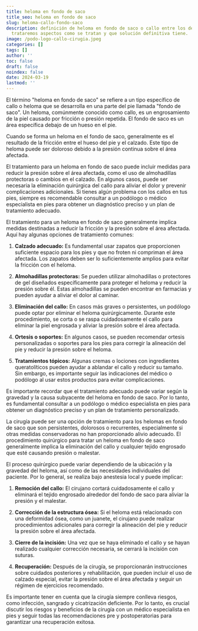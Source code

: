 ```yaml
---
title: heloma en fondo de saco
title_seo: heloma en fondo de saco
slug: heloma-callo-fondo-saco
description: definición de heloma en fondo de saco o callo entre los dedos,
  trataremos aspectos como se tratan y que solución definitiva tiene.
image: /podo-logo-callo-cirugia.jpeg
categories: []
tags: []
author: ''
toc: false
draft: false
noindex: false
date: 2024-03-19
lastmod: ''
---
```

El término "heloma en fondo de saco" se refiere a un tipo específico de callo o heloma que se desarrolla en una parte del pie llamada "fondo de saco". Un heloma, comúnmente conocido como callo, es un engrosamiento de la piel causado por fricción o presión repetida. El fondo de saco es un área específica debajo de un hueso en el pie.





Cuando se forma un heloma en el fondo de saco, generalmente es el resultado de la fricción entre el hueso del pie y el calzado. Este tipo de heloma puede ser doloroso debido a la presión continua sobre el área afectada.





El tratamiento para un heloma en fondo de saco puede incluir medidas para reducir la presión sobre el área afectada, como el uso de almohadillas protectoras o cambios en el calzado. En algunos casos, puede ser necesaria la eliminación quirúrgica del callo para aliviar el dolor y prevenir complicaciones adicionales. Si tienes algún problema con los callos en tus pies, siempre es recomendable consultar a un podólogo o médico especialista en pies para obtener un diagnóstico preciso y un plan de tratamiento adecuado.

El tratamiento para un heloma en fondo de saco generalmente implica medidas destinadas a reducir la fricción y la presión sobre el área afectada. Aquí hay algunas opciones de tratamiento comunes:





1. **Calzado adecuado:** Es fundamental usar zapatos que proporcionen suficiente espacio para los pies y que no froten ni compriman el área afectada. Los zapatos deben ser lo suficientemente amplios para evitar la fricción con el heloma.





2. **Almohadillas protectoras:** Se pueden utilizar almohadillas o protectores de gel diseñados específicamente para proteger el heloma y reducir la presión sobre él. Estas almohadillas se pueden encontrar en farmacias y pueden ayudar a aliviar el dolor al caminar.





3. **Eliminación del callo:** En casos más graves o persistentes, un podólogo puede optar por eliminar el heloma quirúrgicamente. Durante este procedimiento, se corta o se raspa cuidadosamente el callo para eliminar la piel engrosada y aliviar la presión sobre el área afectada.





4. **Ortesis o soportes:** En algunos casos, se pueden recomendar ortesis personalizadas o soportes para los pies para corregir la alineación del pie y reducir la presión sobre el heloma.





5. **Tratamientos tópicos:** Algunas cremas o lociones con ingredientes queratolíticos pueden ayudar a ablandar el callo y reducir su tamaño. Sin embargo, es importante seguir las indicaciones del médico o podólogo al usar estos productos para evitar complicaciones.





Es importante recordar que el tratamiento adecuado puede variar según la gravedad y la causa subyacente del heloma en fondo de saco. Por lo tanto, es fundamental consultar a un podólogo o médico especialista en pies para obtener un diagnóstico preciso y un plan de tratamiento personalizado.

La cirugía puede ser una opción de tratamiento para los helomas en fondo de saco que son persistentes, dolorosos o recurrentes, especialmente si otras medidas conservadoras no han proporcionado alivio adecuado. El procedimiento quirúrgico para tratar un heloma en fondo de saco generalmente implica la eliminación del callo y cualquier tejido engrosado que esté causando presión o malestar.





El proceso quirúrgico puede variar dependiendo de la ubicación y la gravedad del heloma, así como de las necesidades individuales del paciente. Por lo general, se realiza bajo anestesia local y puede implicar:





1. **Remoción del callo:** El cirujano cortará cuidadosamente el callo y eliminará el tejido engrosado alrededor del fondo de saco para aliviar la presión y el malestar.





2. **Corrección de la estructura ósea:** Si el heloma está relacionado con una deformidad ósea, como un juanete, el cirujano puede realizar procedimientos adicionales para corregir la alineación del pie y reducir la presión sobre el área afectada.





3. **Cierre de la incisión:** Una vez que se haya eliminado el callo y se hayan realizado cualquier corrección necesaria, se cerrará la incisión con suturas.





4. **Recuperación:** Después de la cirugía, se proporcionarán instrucciones sobre cuidados posteriores y rehabilitación, que pueden incluir el uso de calzado especial, evitar la presión sobre el área afectada y seguir un régimen de ejercicios recomendado.





Es importante tener en cuenta que la cirugía siempre conlleva riesgos, como infección, sangrado y cicatrización deficiente. Por lo tanto, es crucial discutir los riesgos y beneficios de la cirugía con un médico especialista en pies y seguir todas las recomendaciones pre y postoperatorias para garantizar una recuperación exitosa.
